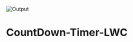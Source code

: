 ![Output](https://user-images.githubusercontent.com/81671445/233899339-4697adbb-01af-4f4b-a1d2-afc6cb33f784.png)
# CountDown-Timer-LWC
